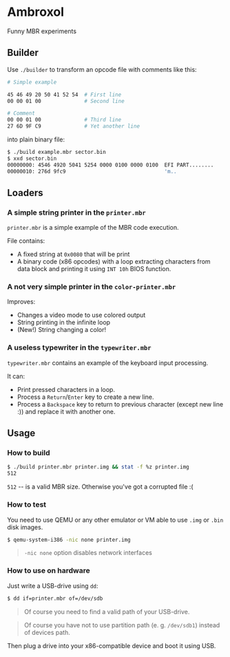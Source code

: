 # Ambroxol

Funny MBR experiments


## Builder

Use `./builder` to transform an opcode file with comments like this:

```sh
# Simple example

45 46 49 20 50 41 52 54  # First line
00 00 01 00              # Second line

# Comment
00 00 01 00              # Third line
27 6D 9F C9              # Yet another line
```

into plain binary file:

```sh
$ ./build example.mbr sector.bin
$ xxd sector.bin                
00000000: 4546 4920 5041 5254 0000 0100 0000 0100  EFI PART........
00000010: 276d 9fc9                                'm..
```


## Loaders

### A simple string printer in the `printer.mbr`

`printer.mbr` is a simple example of the MBR code execution.

File contains:

- A fixed string at `0x0080` that will be print
- A binary code (x86 opcodes) with a loop extracting characters
  from data block and printing it using `INT 10h` BIOS function.


### A not very simple printer in the `color-printer.mbr`

Improves:

- Changes a video mode to use colored output
- String printing in the infinite loop
- (New!) String changing a color!


### A useless typewriter in the `typewriter.mbr`

`typewriter.mbr` contains an example of the keyboard input processing.

It can:

- Print pressed characters in a loop.
- Process a `Return`/`Enter` key to create a new line.
- Process a `Backspace` key to return to previous character 
  (except new line :)) and replace it with another one.

  

## Usage
### How to build

```sh
$ ./build printer.mbr printer.img && stat -f %z printer.img
512
```

`512` -- is a valid MBR size. Otherwise you've got a corrupted file :(


### How to test

You need to use QEMU or any other emulator or VM able to use 
`.img` or `.bin` disk images.

```sh
$ qemu-system-i386 -nic none printer.img
```

> `-nic none` option disables network interfaces


### How to use on hardware

Just write a USB-drive using `dd`:

```sh
$ dd if=printer.mbr of=/dev/sdb
```

> Of course you need to find a valid path of your USB-drive.

> Of course you have not to use partition path (e. g. `/dev/sdb1`) instead of devices path.

Then plug a drive into your x86-compatible device and boot it using USB.

